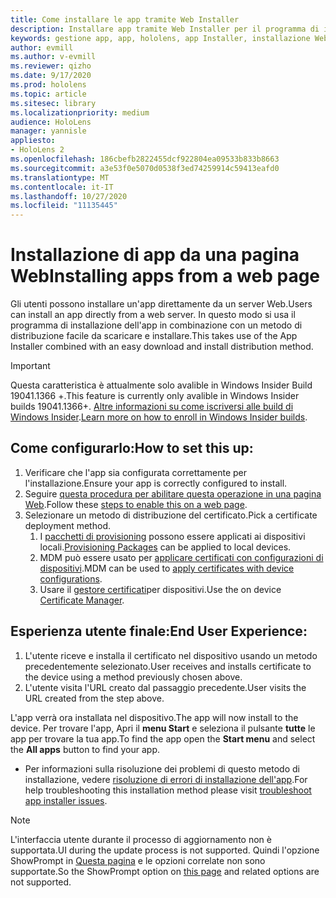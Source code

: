 ```yaml
---
title: Come installare le app tramite Web Installer
description: Installare app tramite Web Installer per il programma di installazione di app
keywords: gestione app, app, hololens, app Installer, installazione Web
author: evmill
ms.author: v-evmill
ms.reviewer: qizho
ms.date: 9/17/2020
ms.prod: hololens
ms.topic: article
ms.sitesec: library
ms.localizationpriority: medium
audience: HoloLens
manager: yannisle
appliesto:
- HoloLens 2
ms.openlocfilehash: 186cbefb2822455dcf922804ea09533b833b8663
ms.sourcegitcommit: a3e53f0e5070d0538f3ed74259914c59413eafd0
ms.translationtype: MT
ms.contentlocale: it-IT
ms.lasthandoff: 10/27/2020
ms.locfileid: "11135445"
---
```

# <span data-ttu-id="3846a-104">Installazione di app da una pagina Web</span><span class="sxs-lookup"><span data-stu-id="3846a-104">Installing apps from a web page</span></span>

<span data-ttu-id="3846a-105">Gli utenti possono installare un'app direttamente da un server Web.</span><span class="sxs-lookup"><span data-stu-id="3846a-105">Users can install an app directly from a web server.</span></span> <span data-ttu-id="3846a-106">In questo modo si usa il programma di installazione dell'app in combinazione con un metodo di distribuzione facile da scaricare e installare.</span><span class="sxs-lookup"><span data-stu-id="3846a-106">This takes use of the App Installer combined with an easy download and install distribution method.</span></span> 

> [!IMPORTANT]
> <span data-ttu-id="3846a-107">Questa caratteristica è attualmente solo avalible in Windows Insider Build 19041.1366 +.</span><span class="sxs-lookup"><span data-stu-id="3846a-107">This feature is currently only avalible in Windows Insider builds 19041.1366+.</span></span> <span data-ttu-id="3846a-108">[Altre informazioni su come iscriversi alle build di Windows Insider](hololens-insider.md).</span><span class="sxs-lookup"><span data-stu-id="3846a-108">[Learn more on how to enroll in Windows Insider builds](hololens-insider.md).</span></span>

## <span data-ttu-id="3846a-109">Come configurarlo:</span><span class="sxs-lookup"><span data-stu-id="3846a-109">How to set this up:</span></span>
1.  <span data-ttu-id="3846a-110">Verificare che l'app sia configurata correttamente per l'installazione.</span><span class="sxs-lookup"><span data-stu-id="3846a-110">Ensure your app is correctly configured to install.</span></span>
1.  <span data-ttu-id="3846a-111">Seguire [questa procedura per abilitare questa operazione in una pagina Web](https://docs.microsoft.com/windows/msix/app-installer/installing-windows10-apps-web#how-to-enable-this-on-a-webpage).</span><span class="sxs-lookup"><span data-stu-id="3846a-111">Follow these [steps to enable this on a web page](https://docs.microsoft.com/windows/msix/app-installer/installing-windows10-apps-web#how-to-enable-this-on-a-webpage).</span></span> 
1.  <span data-ttu-id="3846a-112">Selezionare un metodo di distribuzione del certificato.</span><span class="sxs-lookup"><span data-stu-id="3846a-112">Pick a certificate deployment method.</span></span> 
    1.  <span data-ttu-id="3846a-113">I [pacchetti di provisioning](hololens-provisioning.md) possono essere applicati ai dispositivi locali.</span><span class="sxs-lookup"><span data-stu-id="3846a-113">[Provisioning Packages](hololens-provisioning.md) can be applied to local devices.</span></span>
    1.  <span data-ttu-id="3846a-114">MDM può essere usato per [applicare certificati con configurazioni di dispositivi](https://docs.microsoft.com/mem/intune/protect/certificates-configure).</span><span class="sxs-lookup"><span data-stu-id="3846a-114">MDM can be used to [apply certificates with device configurations](https://docs.microsoft.com/mem/intune/protect/certificates-configure).</span></span>
    1.  <span data-ttu-id="3846a-115">Usare il [gestore certificati](hololens-insider.md#certificate-manager)per dispositivi.</span><span class="sxs-lookup"><span data-stu-id="3846a-115">Use the on device [Certificate Manager](hololens-insider.md#certificate-manager).</span></span> 

## <span data-ttu-id="3846a-116">Esperienza utente finale:</span><span class="sxs-lookup"><span data-stu-id="3846a-116">End User Experience:</span></span>
1.  <span data-ttu-id="3846a-117">L'utente riceve e installa il certificato nel dispositivo usando un metodo precedentemente selezionato.</span><span class="sxs-lookup"><span data-stu-id="3846a-117">User receives and installs certificate to the device using a method previously chosen above.</span></span> 
1.  <span data-ttu-id="3846a-118">L'utente visita l'URL creato dal passaggio precedente.</span><span class="sxs-lookup"><span data-stu-id="3846a-118">User visits the URL created from the step above.</span></span>

<span data-ttu-id="3846a-119">L'app verrà ora installata nel dispositivo.</span><span class="sxs-lookup"><span data-stu-id="3846a-119">The app will now install to the device.</span></span> <span data-ttu-id="3846a-120">Per trovare l'app, Apri il **menu Start** e seleziona il pulsante **tutte** le app per trovare la tua app.</span><span class="sxs-lookup"><span data-stu-id="3846a-120">To find the app open the **Start menu** and select the **All apps** button to find your app.</span></span> 

-   <span data-ttu-id="3846a-121">Per informazioni sulla risoluzione dei problemi di questo metodo di installazione, vedere [risoluzione di errori di installazione dell'app](https://docs.microsoft.com/windows/msix/app-installer/troubleshoot-appinstaller-issues).</span><span class="sxs-lookup"><span data-stu-id="3846a-121">For help troubleshooting this installation method please visit [troubleshoot app installer issues](https://docs.microsoft.com/windows/msix/app-installer/troubleshoot-appinstaller-issues).</span></span> 

> [!NOTE]
> <span data-ttu-id="3846a-122">L'interfaccia utente durante il processo di aggiornamento non è supportata.</span><span class="sxs-lookup"><span data-stu-id="3846a-122">UI during the update process is not supported.</span></span> <span data-ttu-id="3846a-123">Quindi l'opzione ShowPrompt in [Questa pagina](https://docs.microsoft.com/windows/msix/app-installer/update-settings) e le opzioni correlate non sono supportate.</span><span class="sxs-lookup"><span data-stu-id="3846a-123">So the ShowPrompt option on [this page](https://docs.microsoft.com/windows/msix/app-installer/update-settings) and related options are not supported.</span></span>

